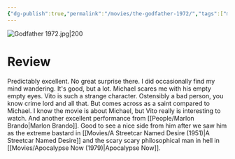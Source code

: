 ```yaml
---
{"dg-publish":true,"permalink":"/movies/the-godfather-1972/","tags":["movies"],"created":"2024-06-18","updated":"2024-08-19"}
---
```



![Godfather 1972.jpg|200](/img/user/Attachments/Godfather%201972.jpg)

# Review

Predictably excellent. No great surprise there. I did occasionally find my mind wandering. It's good, but a lot. Michael scares me with his empty empty eyes. Vito is such a strange character. Ostensibly a bad person, you know crime lord and all that. But comes across as a saint compared to Michael. I know the movie is about Michael, but Vito really is interesting to watch. And another excellent performance from [[People/Marlon Brando\|Marlon Brando]]. Good to see a nice side from him after we saw him as the extreme bastard in [[Movies/A Streetcar Named Desire (1951)\|A Streetcar Named Desire]] and the scary scary philosophical man in hell in [[Movies/Apocalypse Now (1979)\|Apocalypse Now]].

